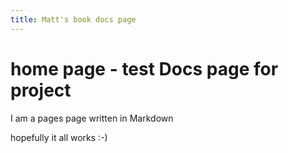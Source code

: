```yaml
---
title: Matt's book docs page
---
```


# home page - test Docs page for project

I am a pages page written in Markdown

hopefully it all works :-)
